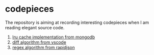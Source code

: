 # codepieces
The repository is aiming at recording interesting codepieces when I am reading elegant source code.

1. [lru cache implementation from mongodb](https://github.com/mongodb/mongo/blob/master/src/mongo/util/lru_cache.h)
2. [diff algorithm from vscode](https://github.com/Microsoft/vscode/blob/master/src/vs/base/common/diff/diff.ts)
3. [regex algorithm from rapidjson](https://github.com/Tencent/rapidjson/blob/master/include/rapidjson/internal/regex.h)